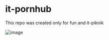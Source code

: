 # it-pornhub
This repo was created only for fun and it-piknik

![image](https://github.com/szybnev/it-pornhub/assets/32132485/17befe40-ab3a-4939-ae28-64b5fe4b0d0a)
